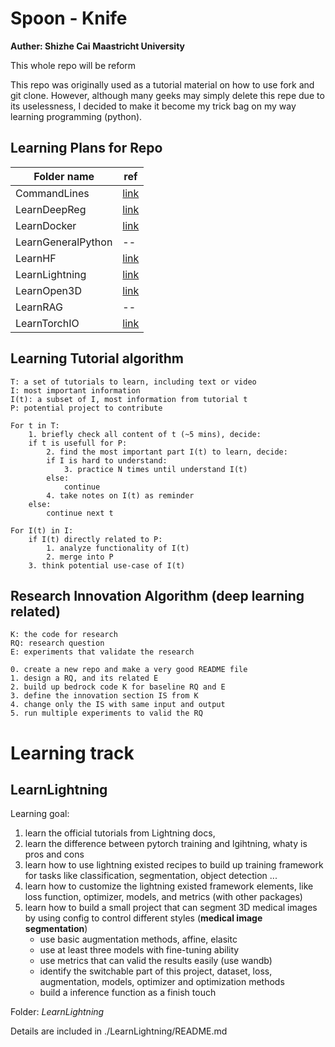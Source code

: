 # Spoon - Knife
**Auther: Shizhe Cai**
**Maastricht University**


This whole repo will be reform


This repo was originally used as a tutorial material on how to use fork and git clone. However, although many geeks may simply delete this repe due to its uselessness, I decided to make it become my trick bag on my way learning programming (python).

## Learning Plans for Repo
Folder name | ref
---------     | ---------
CommandLines | [link](https://pynative.com/python-glob/#:~:text=Python%20glob.,UNIX%20shell%2Dstyle%20wildcards)
LearnDeepReg | [link](https://github.com/DeepRegNet/DeepReg)
LearnDocker  | [link](https://docs.docker.com/)
LearnGeneralPython| --
LearnHF | [link](https://huggingface.co/docs)
LearnLightning| [link](https://lightning.ai/docs/pytorch/stable/tutorials.html)
LearnOpen3D| [link](https://www.open3d.org/docs/release/index.html) 
LearnRAG   | --
LearnTorchIO | [link](https://github.com/fepegar/torchio)



## Learning Tutorial algorithm
```
T: a set of tutorials to learn, including text or video
I: most important information
I(t): a subset of I, most information from tutorial t
P: potential project to contribute 

For t in T:
    1. briefly check all content of t (~5 mins), decide:
    if t is usefull for P:
        2. find the most important part I(t) to learn, decide:
        if I is hard to understand:
            3. practice N times until understand I(t)
        else:
            continue
        4. take notes on I(t) as reminder
    else:
        continue next t

For I(t) in I:
    if I(t) directly related to P:
        1. analyze functionality of I(t)
        2. merge into P
    3. think potential use-case of I(t)

```


## Research Innovation Algorithm (deep learning related)
```
K: the code for research
RQ: research question 
E: experiments that validate the research 

0. create a new repo and make a very good README file 
1. design a RQ, and its related E
2. build up bedrock code K for baseline RQ and E
3. define the innovation section IS from K
4. change only the IS with same input and output
5. run multiple experiments to valid the RQ

```



# Learning track

## LearnLightning

Learning goal:
1. learn the official tutorials from Lightning docs,
2. learn the difference between pytorch training and lgihtning, whaty is pros and cons
3. learn how to use lightning existed recipes to build up training framework for tasks like classification, segmentation, object detection ...
4. learn how to customize the lightning existed framework elements, like loss function, optimizer, models, and metrics (with other packages)
5. learn how to build a small project that can segment 3D medical images by using config to control different styles (__medical image segmentation__)
    * use basic augmentation methods, affine, elasitc
    * use at least three models with fine-tuning ability
    * use metrics that can valid the results easily (use wandb)
    * identify the switchable part of this project, dataset, loss, augmentation, models, optimizer and optimization methods
    * build a inference function as a finish touch

Folder: _LearnLightning_

Details are included in ./LearnLightning/README.md


